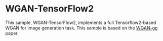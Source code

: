 # WGAN-TensorFlow2
This sample, WGAN-TensorFlow2, implements a full Tensorflow2-based WGAN for image generation task. This sample is based on the [WGAN-gp](https://arxiv.org/pdf/1704.00028.pdf) paper.
